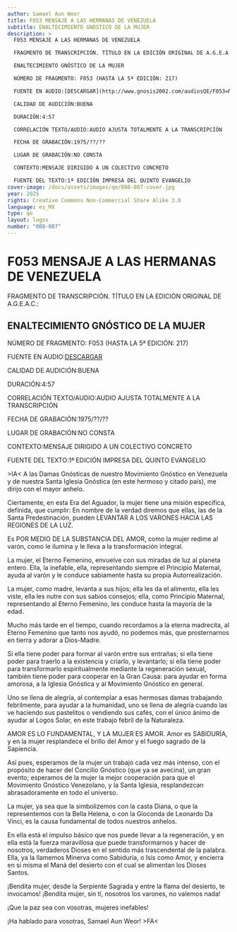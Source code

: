 ```yaml
---
author: Samael Aun Weor
title: F053 MENSAJE A LAS HERMANAS DE VENEZUELA
subtitle: ENALTECIMIENTO GNÓSTICO DE LA MUJER
description: >
  F053 MENSAJE A LAS HERMANAS DE VENEZUELA

  FRAGMENTO DE TRANSCRIPCIÓN. TÍTULO EN LA EDICIÓN ORIGINAL DE A.G.E.A.C.:

  ENALTECIMIENTO GNÓSTICO DE LA MUJER

  NÚMERO DE FRAGMENTO: F053 (HASTA LA 5ª EDICIÓN: 217)

  FUENTE EN AUDIO:[DESCARGAR](http://www.gnosis2002.com/audiosQE/F053=MENSAJE-A-LAS-HERMANAS-DE-VENEZUELA.zip)

  CALIDAD DE AUDICIÓN:BUENA

  DURACIÓN:4:57

  CORRELACIÓN TEXTO/AUDIO:AUDIO AJUSTA TOTALMENTE A LA TRANSCRIPCIÓN

  FECHA DE GRABACIÓN:1975/??/??

  LUGAR DE GRABACIÓN:NO CONSTA

  CONTEXTO:MENSAJE DIRIGIDO A UN COLECTIVO CONCRETO

  FUENTE DEL TEXTO:1ª EDICIÓN IMPRESA DEL QUINTO EVANGELIO
cover-image: /docs/assets/images/qe/008-007-cover.jpg
year: 2025
rights: Creative Commons Non-Commercial Share Alike 3.0
language: es_MX
type: qe
layout: logos
number: "008-007"
---
```

# F053 MENSAJE A LAS HERMANAS DE VENEZUELA

FRAGMENTO DE TRANSCRIPCIÓN. TÍTULO EN LA EDICIÓN ORIGINAL DE A.G.E.A.C.:

## ENALTECIMIENTO GNÓSTICO DE LA MUJER

NÚMERO DE FRAGMENTO: F053 (HASTA LA 5ª EDICIÓN: 217)

FUENTE EN AUDIO:[DESCARGAR](http://www.gnosis2002.com/audiosQE/F053=MENSAJE-A-LAS-HERMANAS-DE-VENEZUELA.zip)

CALIDAD DE AUDICIÓN:BUENA

DURACIÓN:4:57

CORRELACIÓN TEXTO/AUDIO:AUDIO AJUSTA TOTALMENTE A LA TRANSCRIPCIÓN

FECHA DE GRABACIÓN:1975/??/??

LUGAR DE GRABACIÓN:NO CONSTA

CONTEXTO:MENSAJE DIRIGIDO A UN COLECTIVO CONCRETO

FUENTE DEL TEXTO:1ª EDICIÓN IMPRESA DEL QUINTO EVANGELIO

\>IA< A las Damas Gnósticas de nuestro Movimiento Gnóstico en Venezuela y de nuestra Santa Iglesia Gnóstica (en este hermoso y citado país), me dirijo con el mayor anhelo.

Ciertamente, en esta Era del Aguador, la mujer tiene una misión específica, definida, que cumplir: En nombre de la verdad diremos que ellas, las de la Santa Predestinación, pueden LEVANTAR A LOS VARONES HACIA LAS REGIONES DE LA LUZ.

Es POR MEDIO DE LA SUBSTANCIA DEL AMOR, como la mujer redime al varón, como le ilumina y le lleva a la transformación integral.

La mujer, el Eterno Femenino, envuelve con sus miradas de luz al planeta entero. Ella, la inefable, ella, representando siempre el Principio Maternal, ayuda al varón y le conduce sabiamente hasta su propia Autorrealización.

La mujer, como madre, levanta a sus hijos; ella les da el alimento, ella les viste, ella les nutre con sus sabios consejos; ella, como Principio Maternal, representando al Eterno Femenino, les conduce hasta la mayoría de la edad.

Mucho más tarde en el tiempo, cuando recordamos a la eterna madrecita, al Eterno Femenino que tanto nos ayudó, no podemos más, que prosternarnos en tierra y adorar a Dios-Madre.

Si ella tiene poder para formar al varón entre sus entrañas; si ella tiene poder para traerlo a la existencia y criarlo, y levantarlo; si ella tiene poder para transformarlo espiritualmente mediante la regeneración sexual, también tiene poder para cooperar en la Gran Causa: para ayudar en forma amorosa, a la Iglesia Gnóstica y al Movimiento Gnóstico en general.

Uno se llena de alegría, al contemplar a esas hermosas damas trabajando febrilmente, para ayudar a la humanidad, uno se llena de alegría cuando las ve haciendo sus pastelitos o vendiendo sus cafés, con el único ánimo de ayudar al Logos Solar, en este trabajo febril de la Naturaleza.

AMOR ES LO FUNDAMENTAL, Y LA MUJER ES AMOR. Amor es SABIDURÍA, y en la mujer resplandece el brillo del Amor y el fuego sagrado de la Sapiencia.

Así pues, esperamos de la mujer un trabajo cada vez más intenso, con el propósito de hacer del Concilio Gnóstico (que ya se avecina), un gran evento; esperamos de la mujer la mejor cooperación para que el Movimiento Gnóstico Venezolano, y la Santa Iglesia, resplandezcan abrasadoramente en todo el universo.

La mujer, ya sea que la simbolizemos con la casta Diana, o que la representemos con la Bella Helena, o con la Gioconda de Leonardo Da Vinci, es la causa fundamental de todos nuestros anhelos.

En ella está el impulso básico que nos puede llevar a la regeneración, y en ella está la fuerza maravillosa que puede transformarnos y hacer de nosotros, verdaderos Dioses en el sentido más trascendental de la palabra. Ella, ya la llamemos Minerva como Sabiduría, o Isis como Amor, y encierra en sí misma el Maná del desierto con el cual se alimentan los Dioses Santos.

¡Bendita mujer, desde la Serpiente Sagrada y entre la flama del desierto, te invocamos! ¡Bendita mujer, sin tí, nosotros los varones, no valemos nada!

¡Que la paz sea con vosotras, mujeres inefables!

¡Ha hablado para vosotras, Samael Aun Weor! \>FA<

